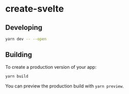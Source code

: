# create-svelte


## Developing

```bash
yarn dev -- --open
```

## Building

To create a production version of your app:

```bash
yarn build
```

You can preview the production build with `yarn preview`.
